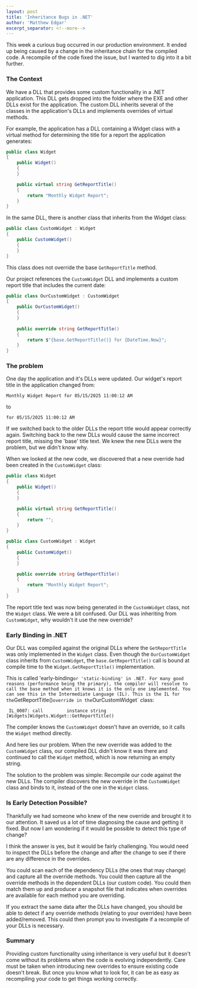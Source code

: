 ```yaml
---
layout: post
title: 'Inheritance Bugs in .NET'
author: 'Matthew Edgar'
excerpt_separator: <!--more-->
---
```


This week a curious bug occurred in our production environment. It ended up being caused by a change
in the inheritance chain for the compiled code. A recompile of the code fixed the issue, but I wanted
to dig into it a bit further.

<!--more-->

### The Context

We have a DLL that provides some custom functionality in a .NET application. This DLL gets dropped into
the folder where the EXE and other DLLs exist for the application. The custom DLL inherits several
of the classes in the application's DLLs and implements overrides of virtual methods.

For example, the application has a DLL containing a Widget class with a virtual method for determining
the title for a report the application generates:

```csharp
public class Widget
{
    public Widget()
    {
    }

    public virtual string GetReportTitle()
    {
        return "Monthly Widget Report";
    }
}
```

In the same DLL, there is another class that inherits from the Widget class:

```csharp
public class CustomWidget : Widget
{
    public CustomWidget()
    {
    }
}
```

This class does not override the base `GetReportTitle` method.

Our project references the `CustomWidget` DLL and implements a custom report title that includes the current date:

```csharp
public class OurCustomWidget : CustomWidget
{
    public OurCustomWidget()
    {
    }
    
    public override string GetReportTitle()
    {
        return $"{base.GetReportTitle()} for {DateTime.Now}";
    }
}
```

### The problem

One day the application and it's DLLs were updated. Our widget's report title in the application changed
from:

```text
Monthly Widget Report for 05/15/2025 11:00:12 AM
```

to

```text
for 05/15/2025 11:00:12 AM
```

If we switched back to the older DLLs the report title would appear correctly again. Switching back
to the new DLLs would cause the same incorrect report title, missing the 'base' title text. We knew
the new DLLs were the problem, but we didn't know why.

When we looked at the new code, we discovered that a new override had been created in the `CustomWidget` class:

```csharp
public class Widget
{
    public Widget()
    {
    }

    public virtual string GetReportTitle()
    {
        return "";
    }
}

public class CustomWidget : Widget
{
    public CustomWidget()
    {
    }

    public override string GetReportTitle()
    {
        return "Monthly Widget Report";
    }
}
```

The report title text was now being generated in the `CustomWidget` class, not the `Widget` class. We were
a bit confused. Our DLL was inheriting from `CustomWidget`, why wouldn't it use the new override?

### Early Binding in .NET

Our DLL was compiled against the original DLLs where the `GetReportTitle` was only implemented in
the `Widget` class. Even though the `OurCustomWidget` class inherits from `CustomWidget`, the
`base.GetReportTitle()` call is bound at compile time to the `Widget.GetReportTitle()` implementation.

This is called 'early-binding` or 'static-binding' in .NET. For many good reasons (performance being
the primary), the compiler will resolve to call the base method when it knows it is the only one implemented.
You can see this in the Intermediate Language (IL). This is the IL for the `GetReportTitle()`
override in the `OurCustomWidget` class:

```text
 IL_0007: call         instance string [Widgets]Widgets.Widget::GetReportTitle()
```

The compiler knows the `CustomWidget` doesn't have an override, so it calls the `Widget` method
directly.

And here lies our problem. When the new override was added to the `CustomWidget` class, our compiled
DLL didn't know it was there and continued to call the `Widget` method, which is now returning an
empty string.

The solution to the problem was simple: Recompile our code against the new DLLs. The compiler discovers
the new override in the `CustomWidget` class and binds to it, instead of the one in the `Widget` class.

### Is Early Detection Possible?

Thankfully we had someone who knew of the new override and brought it to our attention. It saved us
a lot of time diagnosing the cause and getting it fixed. But now I am wondering if it would be possible
to detect this type of change?

I think the answer is yes, but it would be fairly challenging. You would need to inspect the DLLs
before the change and after the change to see if there are any difference in the overrides.

You could scan each of the dependency DLLs (the ones that may change) and capture all the override
methods. You could then capture all the override methods in the dependent DLLs (our custom code).
You could then match them up and producer a snapshot file that indicates when overrides are available
for each method you are overriding.

If you extract the same data after the DLLs have changed, you should be able to detect if any override
methods (relating to your overrides) have been added/removed. This could then prompt you to investigate
if a recompile of your DLLs is necessary.

### Summary

Providing custom functionality using inheritance is very useful but it doesn't come without its problems
when the code is evolving independently. Care must be taken when introducing new overrides to ensure
existing code doesn't break. But once you know what to look for, it can be as easy as recompiling
your code to get things working correctly.

